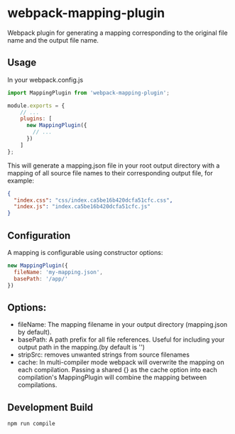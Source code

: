 # webpack-mapping-plugin
Webpack plugin for generating a mapping corresponding to the original file name and the output file name.

## Usage

In your webpack.config.js

```javascript
import MappingPlugin from 'webpack-mapping-plugin';

module.exports = {
    // ...
    plugins: [
      new MappingPlugin({
        // ...
      })
    ]
};
```

This will generate a mapping.json file in your root output directory with a mapping 
of all source file names to their corresponding output file, for example:

```json
{
  "index.css": "css/index.ca5be16b420dcfa51cfc.css",
  "index.js": "index.ca5be16b420dcfa51cfc.js"
}
```


## Configuration

A mapping is configurable using constructor options:

```javascript
new MappingPlugin({
  fileName: 'my-mapping.json',
  basePath: '/app/'
})
```

## Options:

* fileName: The mapping filename in your output directory (mapping.json by default).
* basePath: A path prefix for all file references. Useful for including your output path in the mapping.(by default is '')
* stripSrc: removes unwanted strings from source filenames
* cache: In multi-compiler mode webpack will overwrite the mapping on each compilation. 
  Passing a shared {} as the cache option into each compilation's MappingPlugin will combine the mapping between compilations.

## Development Build

```bash
npm run compile
```